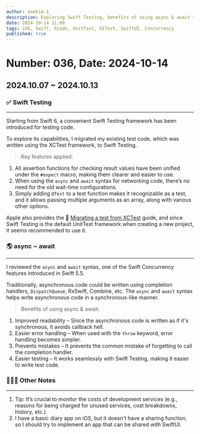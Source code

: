 ```yaml
---
author: sookim-1
description: Exploring Swift Testing, benefits of using async & await syntax, monitoring service development costs
date: 2024-10-14 11:00
tags: iOS, Swift, Xcode, UnitTest, UITest, SwiftUI, Concurrency
published: true
---
```

# Number: 036, Date: 2024-10-14
## 2024.10.07 ~ 2024.10.13
### ✅ Swift Testing

---

Starting from Swift 6, a convenient Swift Testing framework has been introduced for testing code.

To explore its capabilities, I migrated my existing test code, which was written using the XCTest framework, to Swift Testing.

> Key features applied:
> 
1. All assertion functions for checking result values have been unified under the `#expect` macro, making them clearer and easier to use.
2. When using the `async` and `await` syntax for networking code, there’s no need for the old wait-time configurations.
3. Simply adding `@Test` to a test function makes it recognizable as a test, and it allows passing multiple arguments as an array, along with various other options.

Apple also provides the 🔗 [Migrating a test from XCTest](https://developer.apple.com/documentation/testing/migratingfromxctest) guide, and since Swift Testing is the default UnitTest framework when creating a new project, it seems recommended to use it.

### 🌎 async ~ await

---

I reviewed the `async` and `await` syntax, one of the Swift Concurrency features introduced in Swift 5.5.

Traditionally, asynchronous code could be written using completion handlers, `DispatchQueue`, RxSwift, Combine, etc. The `async` and `await` syntax helps write asynchronous code in a synchronous-like manner.

> Benefits of using async & await:
> 
1. Improved readability – Since the asynchronous code is written as if it's synchronous, it avoids callback hell.
2. Easier error handling – When used with the `throw` keyword, error handling becomes simpler.
3. Prevents mistakes – It prevents the common mistake of forgetting to call the completion handler.
4. Easier testing – It works seamlessly with Swift Testing, making it easier to write test code.

### 🙋🏻‍♂️ Other Notes

---

1. Tip: It’s crucial to monitor the costs of development services (e.g., reasons for being charged for unused services, cost breakdowns, history, etc.).
2. I have a basic diary app on iOS, but it doesn't have a sharing function, so I should try to implement an app that can be shared with SwiftUI.
